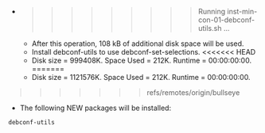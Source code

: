 * >>>>>>>>> Running inst-min-con-01-debconf-utils.sh ...
  * After this operation, 108 kB of additional disk space will be used.
  * Install debconf-utils to use debconf-set-selections.
<<<<<<< HEAD
  * Disk size = 999408K. Space Used = 212K. Runtime = 00:00:00:00.
=======
  * Disk size = 1121576K. Space Used = 212K. Runtime = 00:00:00:00.
>>>>>>> refs/remotes/origin/bullseye
  * The following NEW packages will be installed:
  ```bash
debconf-utils
  ```
